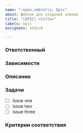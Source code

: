 ```yaml
---
name: ":open_umbrella: Epic"
about: Шаблон для создания эпиков
title: "[EPIC] <title>"
labels: epic
assignees: a1div0

---
```

<!-- Примечание: Пожалуйста выполните поиск, чтобы узнать, существует ли уже проблема, связанная с ошибкой, с которой вы столкнулись. -->

### Ответственный

### Зависимости

### Описание

### Задачи

- [ ]  Issue one
- [ ]  issue two
- [ ]  issue three

### Критерии соответствия